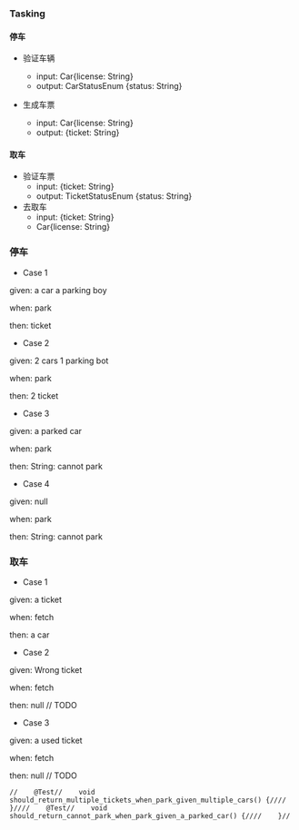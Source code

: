 ### Tasking

#### 停车

- 验证车辆

  - input: Car{license: String}
  - output: CarStatusEnum {status: String}

- 生成车票

  - input: Car{license: String}
  - output: {ticket: String}

  

#### 取车

- 验证车票
  - input: {ticket: String}
  - output: TicketStatusEnum {status: String}
- 去取车
  - input: {ticket: String}
  - Car{license: String}



### 停车

- Case 1

given: a car a parking boy

when: park

then: ticket

- Case 2

given: 2 cars 1 parking bot

when: park

then: 2 ticket

- Case 3

given: a parked car

when: park

then: String: cannot park

- Case 4

given: null

when: park

then: String: cannot park





### 取车

- Case 1

given: a ticket

when: fetch

then: a car

- Case 2

given: Wrong ticket

when: fetch

then: null  // TODO

- Case 3

given: a used ticket

when: fetch

then: null // TODO





```
//    @Test//    void should_return_multiple_tickets_when_park_given_multiple_cars() {////    }////    @Test//    void should_return_cannot_park_when_park_given_a_parked_car() {////    }//
```